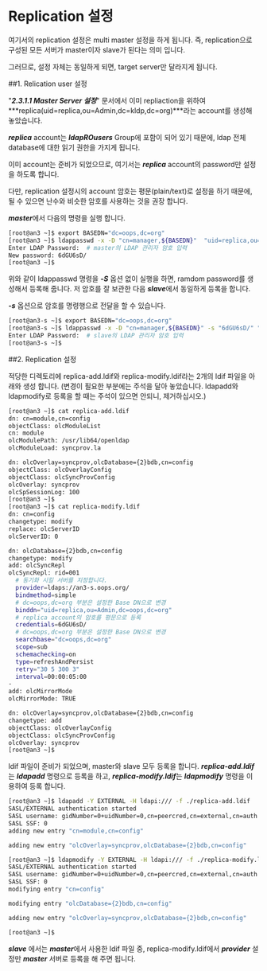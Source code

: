 # Replication 설정

여기서의 replication 설정은 multi master 설정을 하게 됩니다. 즉, replication으로 구성된 모든 서버가 master이자 slave가 된다는 의미 입니다.

그러므로, 설정 자체는 동일하게 되면, target server만 달라지게 됩니다.

##1. Relication user 설정

"***2.3.1.1 Master Server 설정***" 문서에서 이미 repliaction을 위하여 ***replica(uid=replica,ou=Admin,dc=kldp,dc=org)***라는 account를 생성해 놓았습니다.

***replica*** account는 ***ldapROusers*** Group에 포함이 되어 있기 때문에, ldap 전체 database에 대한 읽기 권한을 가지게 됩니다.

이미 account는 준비가 되었으므로, 여기서는 ***replica*** account의 password만 설정을 하도록 합니다.

다만, replication 설정시의 account 암호는 평문(plain/text)로 설정을 하기 때문에, 될 수 있으면 난수와 비슷한 암호를 사용하는 것을 권장 합니다.

***master***에서 다음의 명령을 실행 합니다.

```bash
[root@an3 ~]$ export BASEDN="dc=oops,dc=org"
[root@an3 ~]$ ldappasswd -x -D "cn=manager,${BASEDN}"  "uid=replica,ou=admin,${BASEDN}" -W
Enter LDAP Password:  # master의 LDAP 관리자 암호 입력
New password: 6dGU6sD/
[root@an3 ~]$ 
```

위와 같이 ldappasswd 명령을 ***-S*** 옵션 없이 실행을 하면, ramdom password를 생성해서 등록해 줍니다. 저 암호를 잘 보관한 다음 ***slave***에서 동일하게 등록을 합니다.

***-s*** 옵션으로 암호를 명령행으로 전달을 할 수 있습니다.

```bash
[root@an3-s ~]$ export BASEDN="dc=oops,dc=org"
[root@an3-s ~]$ ldappasswd -x -D "cn=manager,${BASEDN}" -s "6dGU6sD/" "uid=replica,ou=admin,${BASEDN}" -W
Enter LDAP Password:  # slave의 LDAP 관리자 암호 입력
[root@an3-s ~]$ 
```

##2. Replication 설정

적당한 디렉토리에 replica-add.ldif와 replica-modify.ldif라는 2개의 ldif 파일을 아래와 생성 합니다. (변경이 필요한 부분에는 주석을 달아 놓았습니다. ldapadd와 ldapmodify로 등록을 할 때는 주석이 있으면 안되니, 제거하십시오.)

```bash
[root@an3 ~]$ cat replica-add.ldif
dn: cn=module,cn=config
objectClass: olcModuleList
cn: module
olcModulePath: /usr/lib64/openldap
olcModuleLoad: syncprov.la

dn: olcOverlay=syncprov,olcDatabase={2}bdb,cn=config
objectClass: olcOverlayConfig
objectClass: olcSyncProvConfig
olcOverlay: syncprov
olcSpSessionLog: 100
[root@an3 ~]$
[root@an3 ~]$ cat replica-modify.ldif
dn: cn=config
changetype: modify
replace: olcServerID
olcServerID: 0

dn: olcDatabase={2}bdb,cn=config
changetype: modify
add: olcSyncRepl
olcSyncRepl: rid=001
  # 동기화 시킬 서버를 지정합니다.
  provider=ldaps://an3-s.oops.org/
  bindmethod=simple
  # dc=oops,dc=org 부분은 설정한 Base DN으로 변경
  binddn="uid=replica,ou=Admin,dc=oops,dc=org"
  # replica account의 암호를 평문으로 등록
  credentials=6dGU6sD/
  # dc=oops,dc=org 부분은 설정한 Base DN으로 변경
  searchbase="dc=oops,dc=org"
  scope=sub
  schemachecking=on
  type=refreshAndPersist
  retry="30 5 300 3"
  interval=00:00:05:00
-
add: olcMirrorMode
olcMirrorMode: TRUE

dn: olcOverlay=syncprov,olcDatabase={2}bdb,cn=config
changetype: add
objectClass: olcOverlayConfig
objectClass: olcSyncProvConfig
olcOverlay: syncprov
[root@an3 ~]$
```

ldif 파일이 준비가 되었으며, master와 slave 모두 등록을 합니다. ***replica-add.ldif***는 ***ldapadd*** 명령으로 등록을 하고, ***replica-modify.ldif***는 ***ldapmodify*** 명령을 이용하여 등록 합니다.

```bash
[root@an3 ~]$ ldapadd -Y EXTERNAL -H ldapi:/// -f ./replica-add.ldif
SASL/EXTERNAL authentication started
SASL username: gidNumber=0+uidNumber=0,cn=peercred,cn=external,cn=auth
SASL SSF: 0
adding new entry "cn=module,cn=config"

adding new entry "olcOverlay=syncprov,olcDatabase={2}bdb,cn=config"

[root@an3 ~]$ ldapmodify -Y EXTERNAL -H ldapi:/// -f ./replica-modify.ldif
SASL/EXTERNAL authentication started
SASL username: gidNumber=0+uidNumber=0,cn=peercred,cn=external,cn=auth
SASL SSF: 0
modifying entry "cn=config"

modifying entry "olcDatabase={2}bdb,cn=config"

adding new entry "olcOverlay=syncprov,olcDatabase={2}bdb,cn=config"

[root@an3 ~]$
```

***slave*** 에서는 ***master***에서 사용한 ldif 파일 중, replica-modify.ldif에서 ***provider*** 설정만 ***master*** 서버로 등록을 해 주면 됩니다.
